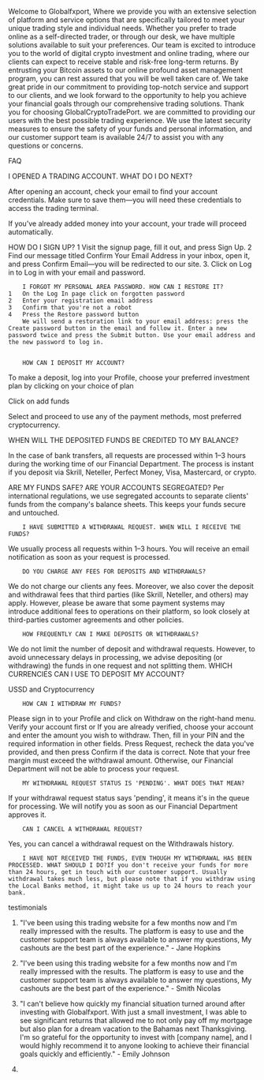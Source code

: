Welcome to Globalfxport, Where we provide you with an extensive
            selection of platform and service options that are specifically
            tailored to meet your unique trading style and individual needs.
            Whether you prefer to trade online as a self-directed trader, or
            through our desk, we have multiple solutions available to suit your
            preferences. Our team is excited to introduce you to the world of
            digital crypto investment and online trading, where our clients can
            expect to receive stable and risk-free long-term returns. By
            entrusting your Bitcoin assets to our online profound asset
            management program, you can rest assured that you will be well taken
            care of. We take great pride in our commitment to providing
            top-notch service and support to our clients, and we look forward to
            the opportunity to help you achieve your financial goals through our
            comprehensive trading solutions. Thank you for choosing
            GlobalCryptoTradePort. we are committed to providing our users with
            the best possible trading experience. We use the latest security
            measures to ensure the safety of your funds and personal
            information, and our customer support team is available 24/7 to
            assist you with any questions or concerns.


FAQ

I OPENED A TRADING ACCOUNT. WHAT DO I DO NEXT?

After opening an account, check your email to find your account credentials. Make sure to save them—you will need these credentials to access the trading terminal.

If you’ve already added money into your account, your trade will proceed automatically.

HOW DO I SIGN UP?
	1	Visit the signup page, fill it out, and press Sign Up.
	2	Find our message titled Confirm Your Email Address in your inbox, open it, and press Confirm Email—you will be redirected to our site.
       3.   Click on Log in to Log in with your email and password.
		
		I FORGOT MY PERSONAL AREA PASSWORD. HOW CAN I RESTORE IT?
	1	On the Log In page click on forgotten password 
	2	Enter your registration email address
	3	Confirm that you're not a robot
	4	Press the Restore password button
		We will send a restoration link to your email address: press the Create password button in the email and follow it. Enter a new password twice and press the Submit button. Use your email address and the new password to log in.
		
		
		HOW CAN I DEPOSIT MY ACCOUNT?

To make a deposit, log into your Profile, choose your preferred investment plan by clicking on your choice of plan

Click on add funds

Select and proceed to use any of the payment methods, most preferred cryptocurrency.


WHEN WILL THE DEPOSITED FUNDS BE CREDITED TO MY BALANCE?

		
In the case of bank transfers, all requests are processed within 1–3 hours during the working time of our Financial Department. The process is instant if you deposit via Skrill, Neteller, Perfect Money, Visa, Mastercard, or crypto.


ARE MY FUNDS SAFE? ARE YOUR ACCOUNTS SEGREGATED?
Per international regulations, we use segregated accounts to separate clients' funds from the company's balance sheets. This keeps your funds secure and untouched.

		I HAVE SUBMITTED A WITHDRAWAL REQUEST. WHEN WILL I RECEIVE THE FUNDS?

We usually process all requests within 1–3 hours. You will receive an email notification as soon as your request is processed.
		
		DO YOU CHARGE ANY FEES FOR DEPOSITS AND WITHDRAWALS?

We do not charge our clients any fees. Moreover, we also cover the deposit and withdrawal fees that third parties (like Skrill, Neteller, and others) may apply. However, please be aware that some payment systems may introduce additional fees to operations on their platform, so look closely at third-parties customer agreements and other policies.


		HOW FREQUENTLY CAN I MAKE DEPOSITS OR WITHDRAWALS?

We do not limit the number of deposit and withdrawal requests. However, to avoid unnecessary delays in processing, we advise depositing (or withdrawing) the funds in one request and not splitting them.
		WHICH CURRENCIES CAN I USE TO DEPOSIT MY ACCOUNT?
		
USSD and Cryptocurrency
		
		HOW CAN I WITHDRAW MY FUNDS?

Please sign in to your Profile and click on Withdraw on the right-hand menu. Verify your account first or If you are already verified, choose your account and enter the amount you wish to withdraw. Then, fill in your PIN and the required information in other fields. Press Request, recheck the data you've provided, and then press Confirm if the data is correct. Note that your free margin must exceed the withdrawal amount. Otherwise, our Financial Department will not be able to process your request.
		
		MY WITHDRAWAL REQUEST STATUS IS 'PENDING'. WHAT DOES THAT MEAN?

If your withdrawal request status says 'pending', it means it's in the queue for processing. We will notify you as soon as our Financial Department approves it.
		
		CAN I CANCEL A WITHDRAWAL REQUEST?

Yes, you can cancel a withdrawal request on the Withdrawals history.
		
		I HAVE NOT RECEIVED THE FUNDS, EVEN THOUGH MY WITHDRAWAL HAS BEEN PROCESSED. WHAT SHOULD I DO?If you don't receive your funds for more than 24 hours, get in touch with our customer support. Usually withdrawal takes much less, but please note that if you withdraw using the Local Banks method, it might take us up to 24 hours to reach your bank.

testimonials 
1. "I've been using this trading website for a few months now and I'm
              really impressed with the results. The platform is easy to use and
              the customer support team is always available to answer my
              questions, My cashouts are the best part of the experience." - Jane Hopkins 

2. "I've been using this trading website for a few months now and I'm
              really impressed with the results. The platform is easy to use and
              the customer support team is always available to answer my
              questions, My cashouts are the best part of the experience."   - Smith Nicolas

3. "I can't believe how quickly my financial situation turned around
            after investing with Globalfxport. With just a small investment, I
            was able to see significant returns that allowed me to not only pay
            off my mortgage but also plan for a dream vacation to the Bahamas
            next Thanksgiving. I'm so grateful for the opportunity to invest
            with [company name], and I would highly recommend it to anyone
            looking to achieve their financial goals quickly and efficiently." -  Emily Johnson

4.

